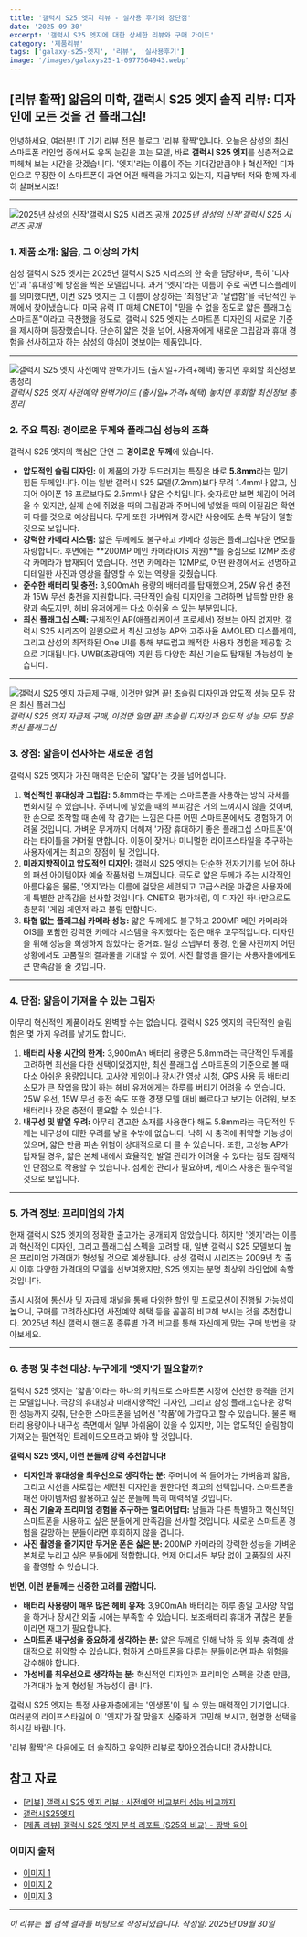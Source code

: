 ```yaml
---
title: '갤럭시 S25 엣지 리뷰 - 실사용 후기와 장단점'
date: '2025-09-30'
excerpt: '갤럭시 S25 엣지에 대한 상세한 리뷰와 구매 가이드'
category: '제품리뷰'
tags: ['galaxy-s25-엣지', '리뷰', '실사용후기']
image: '/images/galaxys25-1-0977564943.webp'
---
```


## [리뷰 활짝] 얇음의 미학, 갤럭시 S25 엣지 솔직 리뷰: 디자인에 모든 것을 건 플래그십!

안녕하세요, 여러분! IT 기기 리뷰 전문 블로그 '리뷰 활짝'입니다. 오늘은 삼성의 최신 스마트폰 라인업 중에서도 유독 눈길을 끄는 모델, 바로 **갤럭시 S25 엣지**를 심층적으로 파헤쳐 보는 시간을 갖겠습니다. '엣지'라는 이름이 주는 기대감만큼이나 혁신적인 디자인으로 무장한 이 스마트폰이 과연 어떤 매력을 가지고 있는지, 지금부터 저와 함께 자세히 살펴보시죠!

---

![2025년 삼성의 신작'갤럭시 S25 시리즈 공개](/images/galaxys25-1-0977564943.webp)
*2025년 삼성의 신작'갤럭시 S25 시리즈 공개*

### 1. 제품 소개: 얇음, 그 이상의 가치

삼성 갤럭시 S25 엣지는 2025년 갤럭시 S25 시리즈의 한 축을 담당하며, 특히 '디자인'과 '휴대성'에 방점을 찍은 모델입니다. 과거 '엣지'라는 이름이 주로 곡면 디스플레이를 의미했다면, 이번 S25 엣지는 그 이름이 상징하는 '최첨단'과 '날렵함'을 극단적인 두께에서 찾아냈습니다. 미국 유력 IT 매체 CNET이 "믿을 수 없을 정도로 얇은 플래그십 스마트폰"이라고 극찬했을 정도로, 갤럭시 S25 엣지는 스마트폰 디자인의 새로운 기준을 제시하며 등장했습니다. 단순히 얇은 것을 넘어, 사용자에게 새로운 그립감과 휴대 경험을 선사하고자 하는 삼성의 야심이 엿보이는 제품입니다.

---

![갤럭시 S25 엣지 사전예약 완벽가이드 (출시일+가격+혜택) 놓치면 후회할 최신정보 총정리](/images/galaxys25-2-2c87ff8945.webp)
*갤럭시 S25 엣지 사전예약 완벽가이드 (출시일+가격+혜택) 놓치면 후회할 최신정보 총정리*

### 2. 주요 특징: 경이로운 두께와 플래그십 성능의 조화

갤럭시 S25 엣지의 핵심은 단연 그 **경이로운 두께**에 있습니다.

*   **압도적인 슬림 디자인:** 이 제품의 가장 두드러지는 특징은 바로 **5.8mm**라는 믿기 힘든 두께입니다. 이는 일반 갤럭시 S25 모델(7.2mm)보다 무려 1.4mm나 얇고, 심지어 아이폰 16 프로보다도 2.5mm나 얇은 수치입니다. 숫자로만 보면 체감이 어려울 수 있지만, 실제 손에 쥐었을 때의 그립감과 주머니에 넣었을 때의 이질감은 확연히 다를 것으로 예상됩니다. 무게 또한 가벼워져 장시간 사용에도 손목 부담이 덜할 것으로 보입니다.
*   **강력한 카메라 시스템:** 얇은 두께에도 불구하고 카메라 성능은 플래그십다운 면모를 자랑합니다. 후면에는 **200MP 메인 카메라(OIS 지원)**를 중심으로 12MP 초광각 카메라가 탑재되어 있습니다. 전면 카메라는 12MP로, 어떤 환경에서도 선명하고 디테일한 사진과 영상을 촬영할 수 있는 역량을 갖췄습니다.
*   **준수한 배터리 및 충전:** 3,900mAh 용량의 배터리를 탑재했으며, 25W 유선 충전과 15W 무선 충전을 지원합니다. 극단적인 슬림 디자인을 고려하면 납득할 만한 용량과 속도지만, 헤비 유저에게는 다소 아쉬울 수 있는 부분입니다.
*   **최신 플래그십 스펙:** 구체적인 AP(애플리케이션 프로세서) 정보는 아직 없지만, 갤럭시 S25 시리즈의 일원으로서 최신 고성능 AP와 고주사율 AMOLED 디스플레이, 그리고 삼성의 최적화된 One UI를 통해 부드럽고 쾌적한 사용자 경험을 제공할 것으로 기대됩니다. UWB(초광대역) 지원 등 다양한 최신 기술도 탑재될 가능성이 높습니다.

---

![갤럭시 S25 엣지 자급제 구매, 이것만 알면 끝! 초슬림 디자인과 압도적 성능 모두 잡은 최신 플래그십](/images/galaxys25-3-9e414eba4c.webp)
*갤럭시 S25 엣지 자급제 구매, 이것만 알면 끝! 초슬림 디자인과 압도적 성능 모두 잡은 최신 플래그십*

### 3. 장점: 얇음이 선사하는 새로운 경험

갤럭시 S25 엣지가 가진 매력은 단순히 '얇다'는 것을 넘어섭니다.

1.  **혁신적인 휴대성과 그립감:** 5.8mm라는 두께는 스마트폰을 사용하는 방식 자체를 변화시킬 수 있습니다. 주머니에 넣었을 때의 부피감은 거의 느껴지지 않을 것이며, 한 손으로 조작할 때 손에 착 감기는 느낌은 다른 어떤 스마트폰에서도 경험하기 어려울 것입니다. 가벼운 무게까지 더해져 '가장 휴대하기 좋은 플래그십 스마트폰'이라는 타이틀을 거머쥘 만합니다. 이동이 잦거나 미니멀한 라이프스타일을 추구하는 사용자에게는 최고의 장점이 될 것입니다.
2.  **미래지향적이고 압도적인 디자인:** 갤럭시 S25 엣지는 단순한 전자기기를 넘어 하나의 패션 아이템이자 예술 작품처럼 느껴집니다. 극도로 얇은 두께가 주는 시각적인 아름다움은 물론, '엣지'라는 이름에 걸맞은 세련되고 고급스러운 마감은 사용자에게 특별한 만족감을 선사할 것입니다. CNET의 평가처럼, 이 디자인 하나만으로도 충분히 '게임 체인저'라고 불릴 만합니다.
3.  **타협 없는 플래그십 카메라 성능:** 얇은 두께에도 불구하고 200MP 메인 카메라와 OIS를 포함한 강력한 카메라 시스템을 유지했다는 점은 매우 고무적입니다. 디자인을 위해 성능을 희생하지 않았다는 증거죠. 일상 스냅부터 풍경, 인물 사진까지 어떤 상황에서도 고품질의 결과물을 기대할 수 있어, 사진 촬영을 즐기는 사용자들에게도 큰 만족감을 줄 것입니다.

---
### 4. 단점: 얇음이 가져올 수 있는 그림자

아무리 혁신적인 제품이라도 완벽할 수는 없습니다. 갤럭시 S25 엣지의 극단적인 슬림함은 몇 가지 우려를 낳기도 합니다.

1.  **배터리 사용 시간의 한계:** 3,900mAh 배터리 용량은 5.8mm라는 극단적인 두께를 고려하면 최선을 다한 선택이었겠지만, 최신 플래그십 스마트폰의 기준으로 볼 때 다소 아쉬운 용량입니다. 고사양 게임이나 장시간 영상 시청, GPS 사용 등 배터리 소모가 큰 작업을 많이 하는 헤비 유저에게는 하루를 버티기 어려울 수 있습니다. 25W 유선, 15W 무선 충전 속도 또한 경쟁 모델 대비 빠르다고 보기는 어려워, 보조배터리나 잦은 충전이 필요할 수 있습니다.
2.  **내구성 및 발열 우려:** 아무리 견고한 소재를 사용한다 해도 5.8mm라는 극단적인 두께는 내구성에 대한 우려를 낳을 수밖에 없습니다. 낙하 시 충격에 취약할 가능성이 있으며, 얇은 만큼 파손 위험이 상대적으로 더 클 수 있습니다. 또한, 고성능 AP가 탑재될 경우, 얇은 본체 내에서 효율적인 발열 관리가 어려울 수 있다는 점도 잠재적인 단점으로 작용할 수 있습니다. 섬세한 관리가 필요하며, 케이스 사용은 필수적일 것으로 보입니다.

---
### 5. 가격 정보: 프리미엄의 가치

현재 갤럭시 S25 엣지의 정확한 출고가는 공개되지 않았습니다. 하지만 '엣지'라는 이름과 혁신적인 디자인, 그리고 플래그십 스펙을 고려할 때, 일반 갤럭시 S25 모델보다 높은 프리미엄 가격대가 형성될 것으로 예상됩니다. 삼성 갤럭시 시리즈는 2009년 첫 출시 이후 다양한 가격대의 모델을 선보여왔지만, S25 엣지는 분명 최상위 라인업에 속할 것입니다.

출시 시점에 통신사 및 자급제 채널을 통해 다양한 할인 및 프로모션이 진행될 가능성이 높으니, 구매를 고려하신다면 사전예약 혜택 등을 꼼꼼히 비교해 보시는 것을 추천합니다. 2025년 최신 갤럭시 핸드폰 종류별 가격 비교를 통해 자신에게 맞는 구매 방법을 찾아보세요.

---
### 6. 총평 및 추천 대상: 누구에게 '엣지'가 필요할까?

갤럭시 S25 엣지는 '얇음'이라는 하나의 키워드로 스마트폰 시장에 신선한 충격을 던지는 모델입니다. 극강의 휴대성과 미래지향적인 디자인, 그리고 삼성 플래그십다운 강력한 성능까지 갖춰, 단순한 스마트폰을 넘어선 '작품'에 가깝다고 할 수 있습니다. 물론 배터리 용량이나 내구성 측면에서 일부 아쉬움이 있을 수 있지만, 이는 압도적인 슬림함이 가져오는 필연적인 트레이드오프라고 봐야 할 것입니다.

**갤럭시 S25 엣지, 이런 분들께 강력 추천합니다!**

*   **디자인과 휴대성을 최우선으로 생각하는 분:** 주머니에 쏙 들어가는 가벼움과 얇음, 그리고 시선을 사로잡는 세련된 디자인을 원한다면 최고의 선택입니다. 스마트폰을 패션 아이템처럼 활용하고 싶은 분들께 특히 매력적일 것입니다.
*   **최신 기술과 프리미엄 경험을 추구하는 얼리어답터:** 남들과 다른 특별하고 혁신적인 스마트폰을 사용하고 싶은 분들에게 만족감을 선사할 것입니다. 새로운 스마트폰 경험을 갈망하는 분들이라면 후회하지 않을 겁니다.
*   **사진 촬영을 즐기지만 무거운 폰은 싫은 분:** 200MP 카메라의 강력한 성능을 가벼운 본체로 누리고 싶은 분들에게 적합합니다. 언제 어디서든 부담 없이 고품질의 사진을 촬영할 수 있습니다.

**반면, 이런 분들께는 신중한 고려를 권합니다.**

*   **배터리 사용량이 매우 많은 헤비 유저:** 3,900mAh 배터리는 하루 종일 고사양 작업을 하거나 장시간 외출 시에는 부족할 수 있습니다. 보조배터리 휴대가 귀찮은 분들이라면 재고가 필요합니다.
*   **스마트폰 내구성을 중요하게 생각하는 분:** 얇은 두께로 인해 낙하 등 외부 충격에 상대적으로 취약할 수 있습니다. 험하게 스마트폰을 다루는 분들이라면 파손 위험을 감수해야 합니다.
*   **가성비를 최우선으로 생각하는 분:** 혁신적인 디자인과 프리미엄 스펙을 갖춘 만큼, 가격대가 높게 형성될 가능성이 큽니다.

갤럭시 S25 엣지는 특정 사용자층에게는 '인생폰'이 될 수 있는 매력적인 기기입니다. 여러분의 라이프스타일에 이 '엣지'가 잘 맞을지 신중하게 고민해 보시고, 현명한 선택을 하시길 바랍니다.

'리뷰 활짝'은 다음에도 더 솔직하고 유익한 리뷰로 찾아오겠습니다! 감사합니다.



## 참고 자료

- [[리뷰] 갤럭시 S25 엣지 리뷰 : 사전예약 비교부터 성능 비교까지](https://mozzi-devlog.tistory.com/80)
- [갤럭시S25엣지](https://m.cetizen.com/review.php?pid=8578&q=view&&qv=rview&pno=8578)
- [[제품 리뷰] 갤럭시 S25 엣지 분석 리포트 (S25와 비교) - 짱박 육아](https://njoyjjang.com/entry/제품-리뷰-갤럭시-S25-엣지-분석-리포트-S25와-비교)

### 이미지 출처
- [이미지 1](https://blog.kakaocdn.net/dn/vPrG5/btsLYpMhMCX/Y3lPF6L2Jfl1Fj253qxDDk/img.jpg)
- [이미지 2](https://blog.kakaocdn.net/dn/lUbIW/btsNL2uF81E/yu4xJY4TkD5Lmut0zuRrkK/img.jpg)
- [이미지 3](https://blog.kakaocdn.net/dn/r3wUa/btsNYVI7PuW/MQw01IbhXY3RVsKkBEkb40/img.png)


---
*이 리뷰는 웹 검색 결과를 바탕으로 작성되었습니다.*
*작성일: 2025년 09월 30일*
